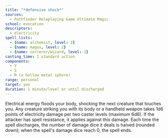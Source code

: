 ```yaml
---
title: "*defensive shock*"
sources:
  - Pathfinder Roleplaying Game Ultimate Magic
school: evocation
descriptors:
  - electricity
spell_lists:
  - {name: alchemist, level: 2}
  - {name: magus, level: 2}
  - {name: sorcerer/wizard, level: 2}
casting_time: 1 standard action
components:
  - V
  - S
  - M (a hollow metal sphere)
range: personal
target: you
duration: 1 minute/level or until discharged
---
```


Electrical energy floods your body, shocking the next creature that touches you. Any creature striking you with its body or a handheld weapon takes 1d6 points of electricity damage per two caster levels (maximum 6d6). If the attacker has spell resistance, it applies against this damage. Each time the spell discharges, the number of damage dice it deals is halved (rounded down); when the spell's damage dice reach 0, the spell ends.

